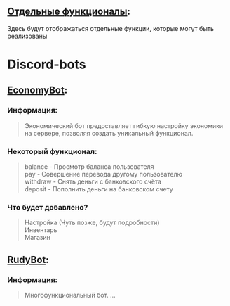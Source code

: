 ## [Отдельные функционалы](https://github.com/Barkosss/Discord-bots/tree/main/functionals):
Здесь будут отображаться отдельные функции, которые могут быть реализованы

# Discord-bots

## [EconomyBot](https://github.com/Barkosss/Discord-bots/tree/main/EconomyBot):
### Информация:
> Экономический бот предоставляет гибкую настройку экономики на сервере, позволяя создать уникальный функционал.

### Некоторый функционал:
> balance - Просмотр баланса пользователя<br/>
> pay - Совершение перевода другому пользователю<br/>
> withdraw - Снять деньги с банковского счёта<br/>
> deposit - Пополнить деньги на банковском счету<br/>

### Что будет добавлено?
> Настройка (Чуть позже, будут подробности)<br/>
> Инвентарь<br/>
> Магазин<br/>

## [RudyBot](https://github.com/Barkosss/Discord-bots/tree/main/RudyBot):
### Информация:
> Многофункциональный бот. ...
